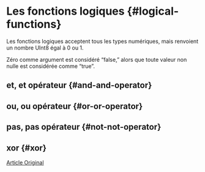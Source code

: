 # Les fonctions logiques {#logical-functions}

Les fonctions logiques acceptent tous les types numériques, mais renvoient un nombre UInt8 égal à 0 ou 1.

Zéro comme argument est considéré “false,” alors que toute valeur non nulle est considérée comme “true”.

## et, et opérateur {#and-and-operator}

## ou, ou opérateur {#or-or-operator}

## pas, pas opérateur {#not-not-operator}

## xor {#xor}

[Article Original](https://clickhouse.tech/docs/en/query_language/functions/logical_functions/) <!--hide-->
